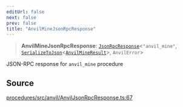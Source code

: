 ```yaml
---
editUrl: false
next: false
prev: false
title: "AnvilMineJsonRpcResponse"
---
```


> **AnvilMineJsonRpcResponse**: [`JsonRpcResponse`](/reference/tevm/jsonrpc/type-aliases/jsonrpcresponse/)\<`"anvil_mine"`, [`SerializeToJson`](/reference/tevm/procedures/type-aliases/serializetojson/)\<[`AnvilMineResult`](/reference/tevm/actions/type-aliases/anvilmineresult/)\>, `AnvilError`\>

JSON-RPC response for `anvil_mine` procedure

## Source

[procedures/src/anvil/AnvilJsonRpcResponse.ts:67](https://github.com/evmts/tevm-monorepo/blob/main/packages/procedures/src/anvil/AnvilJsonRpcResponse.ts#L67)
